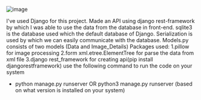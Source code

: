 ![image](https://user-images.githubusercontent.com/49362820/111129389-0c23d780-859c-11eb-8a24-00b1bd0715f3.png)


I've used Django for this project.
Made an API using django rest-framework by which I was able to use the data from the database in front-end.
sqlite3 is the database used which the default database of Django.
Serialization is used by which we can easily communicate with the database.
Models.py consists of two models (Data and Image_Details)
Packages used:
  1.pillow for image processing 
  2.form xml.etree.ElementTree for parse the data from xml file 
  3.django rest_framework for creating api(pip install djangorestframework)
use the following command to run the code on your system
  - python manage.py runserver OR python3 manage.py runserver (based on what version is installed on your system)

